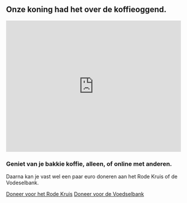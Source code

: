 ## Onze koning had het over de koffieoggend.

<iframe src="https://giphy.com/embed/Y0V3Gbcb6ZOUTmVeNL" width="480" height="360" frameBorder="0" class="giphy-embed" allowFullScreen></iframe>

### Geniet van je bakkie koffie, alleen, of online met anderen.

Daarna kan je vast wel een paar euro doneren aan het Rode Kruis of de Vodeselbank.

[Doneer voor het Rode Kruis](https://doneer.rodekruis.nl/doneer)
[Doneer voor de Voedselbank](https://www.voedselbankennederland.nl/steun-ons/steun-voedselbank-donatie/)
